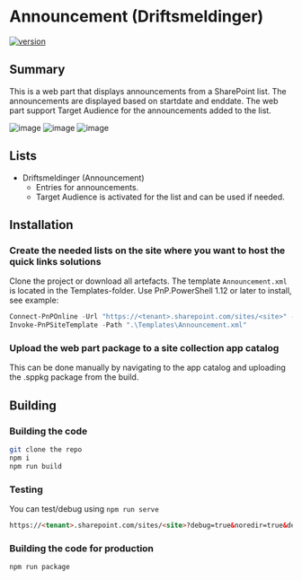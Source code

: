 # Announcement (Driftsmeldinger)

[![version](https://img.shields.io/badge/version-1.0.0-orange.svg)](https://semver.org)

## Summary

This is a web part that displays announcements from a SharePoint list. The announcements are displayed based on startdate and enddate. The web part support Target Audience for the announcements added to the list.

![image](https://github.com/user-attachments/assets/c8de6cc6-c843-4d54-957b-4d7e55b9e363)
![image](https://github.com/user-attachments/assets/413b3a74-d682-4e88-b136-797c6fcbec7c)
![image](https://github.com/user-attachments/assets/c934d56e-1590-4880-8877-8a545acb9cf6)

## Lists

* Driftsmeldinger (Announcement)
  * Entries for announcements.
  * Target Audience is activated for the list and can be used if needed.

## Installation

### Create the needed lists on the site where you want to host the quick links solutions

Clone the project or download all artefacts. The template `Announcement.xml` is located in the Templates-folder. Use PnP.PowerShell 1.12 or later to install, see example:

```powershell
Connect-PnPOnline -Url "https://<tenant>.sharepoint.com/sites/<site>" -Interactive -ClientId "<clientid>" 
Invoke-PnPSiteTemplate -Path ".\Templates\Announcement.xml"
```

### Upload the web part package to a site collection app catalog

This can be done manually by navigating to the app catalog and uploading the .sppkg package from the build.

## Building

### Building the code

```bash
git clone the repo
npm i
npm run build
```

### Testing

You can test/debug using
`npm run serve`

```html
https://<tenant>.sharepoint.com/sites/<site>?debug=true&noredir=true&debugManifestsFile=https://localhost:4321/temp/manifests.js
```

### Building the code for production

```bash
npm run package
```
